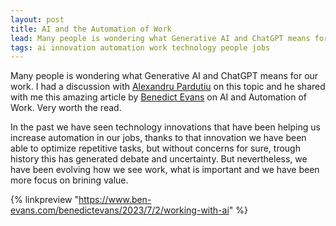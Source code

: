```yaml
---
layout: post
title: AI and the Automation of Work
lead: Many people is wondering what Generative AI and ChatGPT means for our work.
tags: ai innovation automation work technology people jobs
---
```


Many people is wondering what Generative AI and ChatGPT means for our work. I had a 
discussion with [Alexandru 
Pardutiu](https://www.linkedin.com/in/alexandru-pardutiu-2579784/) 
on this topic and he shared with me this amazing 
article by [Benedict Evans](https://www.linkedin.com/in/benedictevans/) on AI and 
Automation of Work. Very worth the read.

In the past we have seen technology innovations that have been helping us increase 
automation in our jobs, thanks to that innovation we have been able to optimize repetitive 
tasks, but without concerns for sure, trough history this has generated debate and 
uncertainty. But nevertheless, we have been evolving how we see work, what is important 
and we have been more focus on brining value.

{% linkpreview "https://www.ben-evans.com/benedictevans/2023/7/2/working-with-ai" %}
